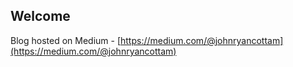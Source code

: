 ## Welcome

Blog hosted on Medium - [https://medium.com/@johnryancottam](https://medium.com/@johnryancottam)
